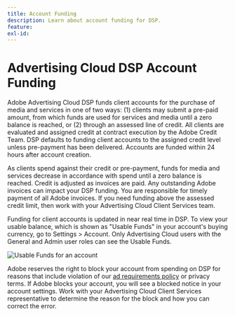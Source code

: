 ```yaml
---
title: Account Funding
description: Learn about account funding for DSP.
feature:
exl-id: 
---
```

# Advertising Cloud DSP Account Funding

Adobe Advertising Cloud DSP funds client accounts for the purchase of media and services in one of two ways: (1) clients may submit a pre-paid amount, from which funds are used for services and media until a zero balance is reached, or (2) through an assessed line of credit. All clients are evaluated and assigned credit at contract execution by the Adobe Credit Team. DSP defaults to funding client accounts to the assigned credit level unless pre-payment has been delivered. Accounts are funded within 24 hours after account creation.

As clients spend against their credit or pre-payment, funds for media and services decrease in accordance with spend until a zero balance is reached. Credit is adjusted as invoices are paid. Any outstanding Adobe invoices can impact your DSP funding. You are responsible for timely payment of all Adobe invoices. If you need funding above the assessed credit limit, then work with your Advertising Cloud Client Services team.

Funding for client accounts is updated in near real time in DSP. To view your usable balance, which is shown as "Usable Funds" in your account's buying currency, go to Settings > Account. Only Advertising Cloud users with the General and Admin user roles can see the Usable Funds.

![Usable Funds for an account](account-usable-funds.png)

Adobe reserves the right to block your account from spending on DSP for reasons that include violation of our [ad requirements policy](/help/dsp/introduction/ad-requirements-policy.md) or privacy terms. If Adobe blocks your account, you will see a blocked notice in your account settings. Work with your Advertising Cloud Client Services representative to determine the reason for the block and how you can correct the error.
